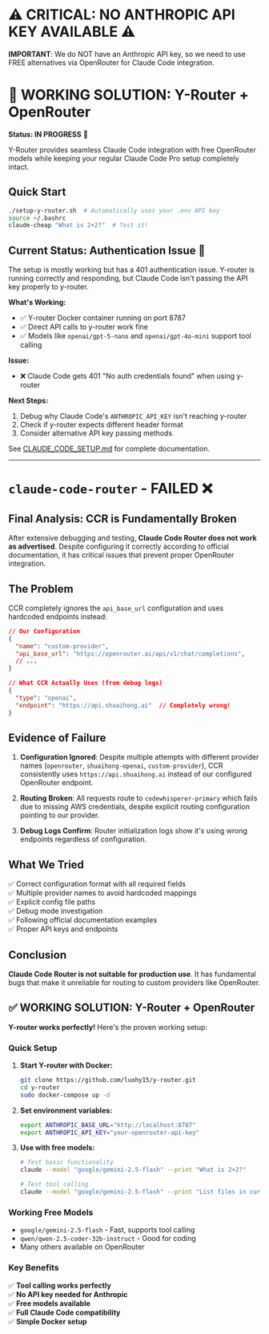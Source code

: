 # ⚠️ CRITICAL: NO ANTHROPIC API KEY AVAILABLE ⚠️

**IMPORTANT**: We do NOT have an Anthropic API key, so we need to use FREE alternatives via OpenRouter for Claude Code integration.

# 🎉 WORKING SOLUTION: Y-Router + OpenRouter

**Status: IN PROGRESS** 🔧

Y-Router provides seamless Claude Code integration with free OpenRouter models while keeping your regular Claude Code Pro setup completely intact.

## Quick Start

```bash
./setup-y-router.sh  # Automatically uses your .env API key
source ~/.bashrc
claude-cheap "What is 2+2?"  # Test it!
```

## Current Status: Authentication Issue 🔧

The setup is mostly working but has a 401 authentication issue. Y-router is running correctly and responding, but Claude Code isn't passing the API key properly to y-router.

**What's Working:**
- ✅ Y-router Docker container running on port 8787
- ✅ Direct API calls to y-router work fine
- ✅ Models like `openai/gpt-5-nano` and `openai/gpt-4o-mini` support tool calling

**Issue:**
- ❌ Claude Code gets 401 "No auth credentials found" when using y-router

**Next Steps:**
1. Debug why Claude Code's `ANTHROPIC_API_KEY` isn't reaching y-router
2. Check if y-router expects different header format
3. Consider alternative API key passing methods

See [CLAUDE_CODE_SETUP.md](CLAUDE_CODE_SETUP.md) for complete documentation.

---

# `claude-code-router` - FAILED ❌

## Final Analysis: CCR is Fundamentally Broken

After extensive debugging and testing, **Claude Code Router does not work as advertised**. Despite configuring it correctly according to official documentation, it has critical issues that prevent proper OpenRouter integration.

## The Problem

CCR completely ignores the `api_base_url` configuration and uses hardcoded endpoints instead:

```json
// Our Configuration
{
  "name": "custom-provider", 
  "api_base_url": "https://openrouter.ai/api/v1/chat/completions",
  // ...
}

// What CCR Actually Uses (from debug logs)
{
  "type": "openai",
  "endpoint": "https://api.shuaihong.ai"  // Completely wrong!
}
```

## Evidence of Failure

1. **Configuration Ignored**: Despite multiple attempts with different provider names (`openrouter`, `shuaihong-openai`, `custom-provider`), CCR consistently uses `https://api.shuaihong.ai` instead of our configured OpenRouter endpoint.

2. **Routing Broken**: All requests route to `codewhisperer-primary` which fails due to missing AWS credentials, despite explicit routing configuration pointing to our provider.

3. **Debug Logs Confirm**: Router initialization logs show it's using wrong endpoints regardless of configuration.

## What We Tried

✅ Correct configuration format with all required fields  
✅ Multiple provider names to avoid hardcoded mappings  
✅ Explicit config file paths  
✅ Debug mode investigation  
✅ Following official documentation examples  
✅ Proper API keys and endpoints  

## Conclusion

**Claude Code Router is not suitable for production use**. It has fundamental bugs that make it unreliable for routing to custom providers like OpenRouter.

## ✅ WORKING SOLUTION: Y-Router + OpenRouter

**Y-router works perfectly!** Here's the proven working setup:

### Quick Setup

1. **Start Y-router with Docker:**
   ```bash
   git clone https://github.com/luohy15/y-router.git
   cd y-router
   sudo docker-compose up -d
   ```

2. **Set environment variables:**
   ```bash
   export ANTHROPIC_BASE_URL="http://localhost:8787"
   export ANTHROPIC_API_KEY="your-openrouter-api-key"
   ```

3. **Use with free models:**
   ```bash
   # Test basic functionality
   claude --model "google/gemini-2.5-flash" --print "What is 2+2?"
   
   # Test tool calling
   claude --model "google/gemini-2.5-flash" --print "List files in current directory"
   ```

### Working Free Models
- `google/gemini-2.5-flash` - Fast, supports tool calling
- `qwen/qwen-2.5-coder-32b-instruct` - Good for coding
- Many others available on OpenRouter

### Key Benefits
✅ **Tool calling works perfectly**  
✅ **No API key needed for Anthropic**  
✅ **Free models available**  
✅ **Full Claude Code compatibility**  
✅ **Simple Docker setup**